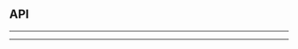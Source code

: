 ## API

***
<!-- @toc -->
***

<? @include api-docs.md ?>

<? @include ../../../../doc/readme/links.md ?>
